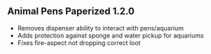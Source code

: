 ## Animal Pens Paperized 1.2.0

- Removes dispenser ability to interact with pens/aquarium
- Adds protection against sponge and water pickup for aquariums
- Fixes fire-aspect not dropping correct loot
